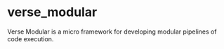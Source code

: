 # verse_modular
Verse Modular is a micro framework for developing modular pipelines of code execution.
